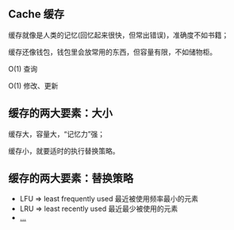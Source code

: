 ## Cache 缓存

缓存就像是人类的记忆(回忆起来很快，但常出错误)，准确度不如书籍；

缓存还像钱包，钱包里会放常用的东西，但容量有限，不如储物柜。

O(1) 查询

O(1) 修改、更新

## 缓存的两大要素：大小

缓存大，容量大，“记忆力”强；

缓存小，就要适时的执行替换策略。

## 缓存的两大要素：替换策略

- LFU => least frequently used 最近被使用频率最小的元素
- LRU => least recently used 最近最少被使用的元素 
- [...](https://en.wikipedia.org/wiki/Cache_replacement_policies)
